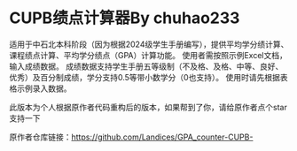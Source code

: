 # CUPB绩点计算器By chuhao233
适用于中石北本科阶段（因为根据2024级学生手册编写），提供平均学分绩计算、课程绩点计算、平均学分绩点（GPA）计算功能。
使用者需按照示例Excel文档，输入成绩数据。
成绩数据支持学生手册五等级制（不及格、及格、中等、良好、优秀）及百分制成绩，学分支持0.5等带小数学分（0也支持）。
使用时请先根据表格示例录入数据。



此版本为个人根据原作者代码重构后的版本，如果帮到了你，请给原作者点个star支持一下

原作者仓库链接：https://github.com/Landices/GPA_counter-CUPB-
